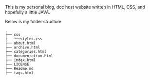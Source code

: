 This is my personal blog, doc host website written in HTML, CSS, and hopefully a little JAVA.

Below is my folder structure

```shell
.
├── css
├   └──styles.css   
├── about.html
├── archive.html
├── categories.html
├── documentation.html
├── index.html
├── LICENSE
├── Readme.md
├── tags.html
```


